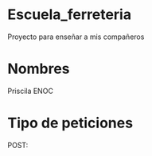 # Escuela_ferreteria
Proyecto para enseñar a mis compañeros


# Nombres 
Priscila
ENOC 

# Tipo de peticiones
POST: 